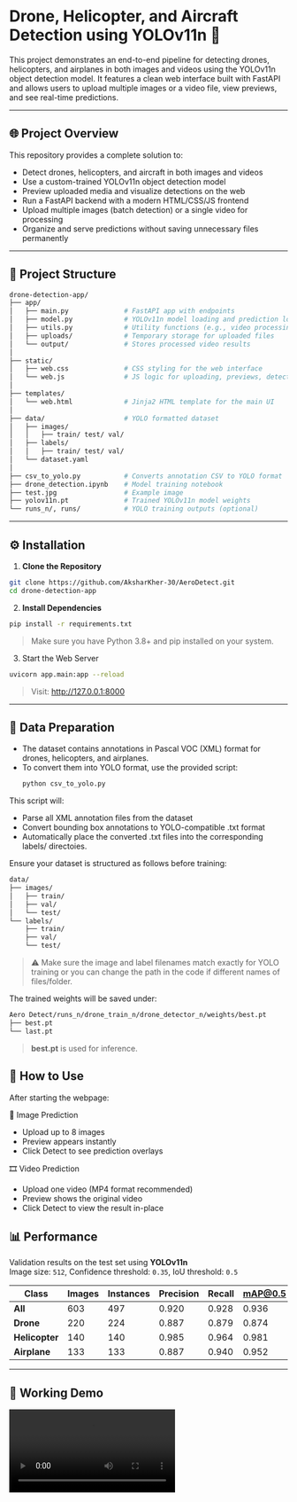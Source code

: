# Drone, Helicopter, and Aircraft Detection using YOLOv11n 🚁

This project demonstrates an end-to-end pipeline for detecting drones, helicopters, and airplanes in both images and videos using the YOLOv11n object detection model. It features a clean web interface built with FastAPI and allows users to upload multiple images or a video file, view previews, and see real-time predictions.

---

## 🌐 Project Overview

This repository provides a complete solution to:
- Detect drones, helicopters, and aircraft in both images and videos
- Use a custom-trained YOLOv11n object detection model
- Preview uploaded media and visualize detections on the web
- Run a FastAPI backend with a modern HTML/CSS/JS frontend
- Upload multiple images (batch detection) or a single video for processing
- Organize and serve predictions without saving unnecessary files permanently

--- 

## 📁 Project Structure

```bash
drone-detection-app/
├── app/
│   ├── main.py              # FastAPI app with endpoints
│   ├── model.py             # YOLOv11n model loading and prediction logic
│   ├── utils.py             # Utility functions (e.g., video processing)
│   ├── uploads/             # Temporary storage for uploaded files
│   └── output/              # Stores processed video results
│
├── static/
│   ├── web.css              # CSS styling for the web interface
│   └── web.js               # JS logic for uploading, previews, detection
│
├── templates/
│   └── web.html             # Jinja2 HTML template for the main UI
│
├── data/                    # YOLO formatted dataset
│   ├── images/
│   │   ├── train/ test/ val/
│   ├── labels/
│   │   ├── train/ test/ val/
│   └── dataset.yaml
│
├── csv_to_yolo.py           # Converts annotation CSV to YOLO format
├── drone_detection.ipynb    # Model training notebook
├── test.jpg                 # Example image
├── yolov11n.pt              # Trained YOLOv11n model weights
└── runs_n/, runs/           # YOLO training outputs (optional)
```

---

## ⚙️ Installation

1. **Clone the Repository**

```bash
git clone https://github.com/AksharKher-30/AeroDetect.git
cd drone-detection-app
```

2.  **Install Dependencies**

```bash
pip install -r requirements.txt
```
> Make sure you have Python 3.8+ and pip installed on your system.

3. Start the Web Server

```bash
uvicorn app.main:app --reload
```
> Visit: http://127.0.0.1:8000

--- 

## 📁 Data Preparation
- The dataset contains annotations in Pascal VOC (XML) format for drones, helicopters, and airplanes.
- To convert them into YOLO format, use the provided script:
  ```bash
  python csv_to_yolo.py
  ```
This script will:
- Parse all XML annotation files from the dataset
- Convert bounding box annotations to YOLO-compatible .txt format
- Automatically place the converted .txt files into the corresponding labels/ directoies.
  
Ensure your dataset is structured as follows before training:
```bash
data/
├── images/
│   ├── train/
│   ├── val/
│   └── test/
└── labels/
    ├── train/
    ├── val/
    └── test/
```
> ⚠️ Make sure the image and label filenames match exactly for YOLO training or you can change the path in the code if different names of files/folder.

The trained weights will be saved under:
```bash
Aero Detect/runs_n/drone_train_n/drone_detector_n/weights/best.pt
├── best.pt
└── last.pt
```
> **best.pt** is used for inference.

## 🧪 How to Use
After starting the webpage:

🌄 Image Prediction
-	Upload up to 8 images
-	Preview appears instantly
-	Click Detect to see prediction overlays

🎞️ Video Prediction
-	Upload one video (MP4 format recommended)
-	Preview shows the original video
-	Click Detect to view the result in-place

## 📊 Performance

Validation results on the test set using **YOLOv11n**  
Image size: `512`, Confidence threshold: `0.35`, IoU threshold: `0.5`

| Class        | Images | Instances | Precision | Recall | mAP@0.5 | mAP@0.5:0.95 |
|--------------|--------|-----------|-----------|--------|---------|--------------|
| **All**      | 603    | 497       | 0.920     | 0.928  | 0.936   | 0.592        |
| **Drone**    | 220    | 224       | 0.887     | 0.879  | 0.874   | 0.447        |
| **Helicopter** | 140  | 140       | 0.985     | 0.964  | 0.981   | 0.676        |
| **Airplane** | 133    | 133       | 0.887     | 0.940  | 0.952   | 0.655        |

---

## 🚀 Working Demo
![Drone Detection Demo](assets/demo.mp4)
